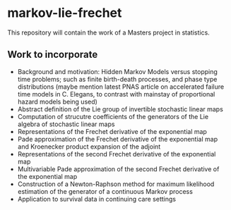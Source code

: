# markov-lie-frechet

This repository will contain the work of a Masters project in statistics.

## Work to incorporate

* Background and motivation: Hidden Markov Models versus stopping time problems; such as finite birth-death processes, and phase type distributions (maybe mention latest PNAS article on accelerated failure time models in C. Elegans, to contrast with mainstay of proportional hazard models being used)
* Abstract definition of the Lie group of invertible stochastic linear maps
* Computation of strucutre coefficients of the generators of the Lie algebra of stochastic linear maps
* Representations of the Frechet derivative of the exponential map
* Pade approximation of the Frechet derivative of the exponential map and Kroenecker product expansion of the adjoint
* Representations of the second Frechet derivative of the exponential map
* Multivariable Pade approximation of the second Frechet derivative of the exponential map
* Construction of a Newton-Raphson method for maximum likelihood estimation of the generator of a continuous Markov process
* Application to survival data in continuing care settings
